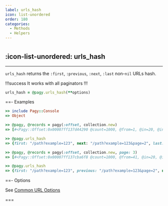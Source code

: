 ```yaml
---
label: urls_hash
icon: list-unordered
order: 180
categories:
  - Methods
  - Helpers
---
```


#

## :icon-list-unordered: urls_hash

---

`urls_hash` returns the `:first`, `:previous`, `:next`, `:last` non-`nil` URLs hash.

!!!success It works with all paginators
!!!

```ruby Controller
urls_hash = @pagy.urls_hash(**options)
```

==- Examples

```ruby
>> include Pagy::Console
=> Object

>> @pagy, @records = pagy(:offset, collection.new)
=> [#<Pagy::Offset:0x00007ff137d44290 @count=1000, @from=1, @in=20, @in_range=true, @last=50, @limit=20, @next=2, @offset=0, @options={limit: 20, limit_key: "limit", page_key: "page", page: 1, count: 1000}, @page=1, @request=#<Pagy::Request:0x00007ff1383bc2d0 @base_url="http://www.example.com", @cookie=nil, @jsonapi=nil, @path="/path", @query={example: "123"}>, @to=20>, [1, 2, 3, 4, 5, 6, 7, 8, 9, 10, 11, 12, 13, 14, 15, 16, 17, 18, 19, 20]]

>> @pagy.urls_hash
=> {first: "/path?example=123", next: "/path?example=123&page=2", last: "/path?example=123&page=50"}

>> @pagy, @records = pagy(:offset, collection.new, page: 3)
=> [#<Pagy::Offset:0x00007ff137cba6f8 @count=1000, @from=41, @in=20, @in_range=true, @last=50, @limit=20, @next=4, @offset=40, @options={limit: 20, limit_key: "limit", page_key: "page", page: 3, count: 1000}, @page=3, @previous=2, @request=#<Pagy::Request:0x00007ff137cd4030 @base_url="http://www.example.com", @cookie=nil, @jsonapi=nil, @path="/path", @query={example: "123"}>, @to=60>, [41, 42, 43, 44, 45, 46, 47, 48, 49, 50, 51, 52, 53, 54, 55, 56, 57, 58, 59, 60]]

>> @pagy.urls_hash
=> {first: "/path?example=123", previous: "/path?example=123&page=2", next: "/path?example=123&page=4", last: "/path?example=123&page=50"}
```

==- Options

See [Common URL Options](../paginators#common-url-options)

===
